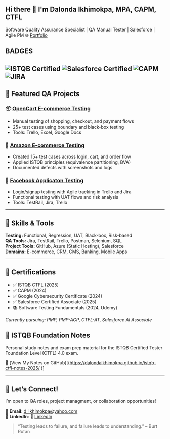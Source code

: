 ## Hi there 👋 I'm Dalonda Ikhimokpa, MPA, CAPM, CTFL


Software Quality Assurance Specialist | QA Manual Tester | Salesforce | Agile PM  🌐 [Portfolio](https://sites.google.com/view/dalondaikhimokpa/about-me)

## BADGES
![ISTQB Certified](https://img.shields.io/badge/Certification-ISTQB-red)
![Salesforce Certified](https://img.shields.io/badge/Certification-Salesforce-blue)
![CAPM](https://img.shields.io/badge/Certification-CAPM-orange)
![JIRA](https://img.shields.io/badge/Tool-JIRA-yellow)
---

## 💼 Featured QA Projects

### 📦 [OpenCart E-commerce Testing](https://github.com/yourgithub/OpenCart-Ecommerce-QA)
- Manual testing of shopping, checkout, and payment flows
- 25+ test cases using boundary and black-box testing
- Tools: Trello, Excel, Google Docs

### 🛒 [Amazon E-commerce Testing](https://github.com/yourgithub/Amazon-QA)
- Created 15+ test cases across login, cart, and order flow
- Applied ISTQB principles (equivalence partitioning, BVA)
- Documented defects with screenshots and logs

### 👥 [Facebook Applicaton Testing](https://github.com/yourgithub/Facebook-QA)
- Login/signup testing with Agile tracking in Trello and Jira
- Functional testing with UAT flows and risk analysis
- Tools: TestRail, Jira, Trello

---

## 🧪 Skills & Tools

**Testing:** Functional, Regression, UAT, Black-box, Risk-based  
**QA Tools:** Jira, TestRail, Trello, Postman, Selenium, SQL  
**Project Tools:** GitHub, Azure (Static Hosting), Salesforce  
**Domains:** E-commerce, CRM, CMS, Banking, Mobile Apps

---

## 📜 Certifications

- ✅ ISTQB CTFL (2025)
- ✅ CAPM (2024)
- ✅ Google Cybersecurity Certificate (2024)
- ✅ Salesforce Certified Associate (2025)
- 📚 Software Testing Fundamentals (2024, Udemy)

*Currently pursuing: PMP, PMP-ACP, CTFL-AT, Salesforce AI Associate*

## 🧠 ISTQB Foundation Notes
Personal study notes and exam prep material for the ISTQB Certified Tester Foundation Level (CTFL) 4.0 exam.

📘 [View My Notes on GitHub][(https://dalondaikhimokpa.github.io/istqb-ctfl-notes-2025/ )]


---

## 🤝 Let’s Connect!

I’m open to QA roles, project managment, or collaboration opportunities! 

📧 **Email**: d_ikhimokpa@yahoo.com  
🔗 **LinkedIn**: 🔗 [LinkedIn](https://www.linkedin.com/in/dalonda-ikhimokpa/)  

> “Testing leads to failure, and failure leads to understanding.” – Burt Rutan


